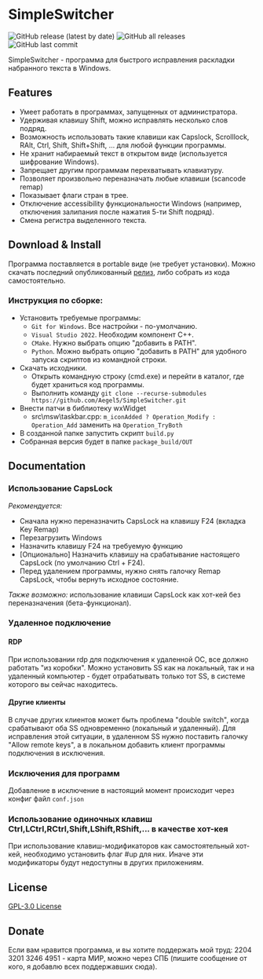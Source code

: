 # SimpleSwitcher
![GitHub release (latest by date)](https://img.shields.io/github/v/release/alexzh2/SimpleSwitcher?style=plastic)
![GitHub all releases](https://img.shields.io/github/downloads/alexzh2/SimpleSwitcher/total?style=plastic)
![GitHub last commit](https://img.shields.io/github/last-commit/alexzh2/SimpleSwitcher?style=plastic)

SimpleSwitcher - программа для быстрого исправления раскладки набранного текста в Windows.

## Features

- Умеет работать в программах, запущенных от администратора. 
- Удерживая клавишу Shift, можно исправлять несколько слов подряд.
- Возможность использовать такие клавиши как Capslock, Scrolllock, RAlt, Ctrl, Shift, Shift+Shift, ... для любой функции программы.
- Не хранит набираемый текст в открытом виде (используется шифрование Windows).
- Запрещает другим программам перехватывать клавиатуру.
- Позволяет произвольно переназначать любые клавиши (scancode remap)
- Показывает флаги стран в трее.
- Отключение accessibility функциональности Windows (например, отключения залипания после нажатия 5-ти Shift подряд).
- Смена регистра выделенного текста.

## Download & Install

Программа поставляется в portable виде (не требует установки).
Можно скачать последний опубликованный <a href="https://github.com/Aegel5/SimpleSwitcher/releases">релиз</a>, либо собрать из кода самостоятельно.

### Инструкция по сборке:
- Установить требуемые программы: 
  - `Git for Windows`. Все настройки - по-умолчанию.
  - `Visual Studio 2022`. Необходим компонент C++. 
  - `CMake`. Нужно выбрать опцию "добавить в PATH".
  - `Python`. Можно выбрать опцию "добавить в PATH" для удобного запуска скриптов из командной строки.
- Скачать исходники.
  - Открыть командную строку (cmd.exe) и перейти в каталог, где будет храниться код программы.
  - Выполнить команду `git clone --recurse-submodules https://github.com/Aegel5/SimpleSwitcher.git`
- Внести патчи в библиотеку wxWidget
  - src\msw\taskbar.cpp: `m_iconAdded ? Operation_Modify : Operation_Add` заменить на `Operation_TryBoth`
- В созданной папке запустить скрипт `build.py`
- Собранная версия будет в папке `package_build/OUT`

## Documentation

### Использование CapsLock
_Рекомендуется:_
- Сначала нужно переназначить CapsLock на клавишу F24 (вкладка Key Remap)
- Перезагрузить Windows
- Назначить клавишу F24 на требуемую функцию
- [Опционально] Назначить клавишу на срабатывание настоящего CapsLock (по умолчанию Ctrl + F24).
- Перед удалением программы, нужно снять галочку Remap CapsLock, чтобы вернуть исходное состояние.
  
_Также возможно:_ использование клавиши CapsLock как хот-кей без переназначения (бета-функционал).

### Удаленное подключение
#### RDP
При использовании rdp для подключения к удаленной ОС, все должно работать "из коробки". Можно установить SS как на локальный, так и на удаленный компьютер - будет отрабатывать только тот SS, в системе которого вы сейчас находитесь.
#### Другие клиенты
В случае других клиентов может быть проблема "double switch", когда срабатывают оба SS одновременно (локальный и удаленный).
Для исправления этой ситуации, в удаленном SS нужно поставить галочку "Allow remote keys", а в локальном добавить клиент программы подключения в исключения.

### Исключения для программ
Добавление в исключение в настоящий момент происходит через конфиг файл `conf.json`

### Использование одиночных клавиш Ctrl,LCtrl,RCtrl,Shift,LShift,RShift,... в качестве хот-кея 
При использование клавиш-модификаторов как самостоятельный хот-кей, необходимо установить флаг #up для них. Иначе эти модификаторы будут недоступны в других приложениям.

## License

<a href="LICENSE">GPL-3.0 License</a>  

## Donate

Если вам нравится программа, и вы хотите поддержать мой труд:
2204 3201 3246 4951 - карта МИР, можно через СПБ (пишите сообщение от кого, я добавлю всех поддержавших сюда).

